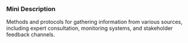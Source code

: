 ### Mini Description

Methods and protocols for gathering information from various sources, including expert consultation, monitoring systems, and stakeholder feedback channels.
